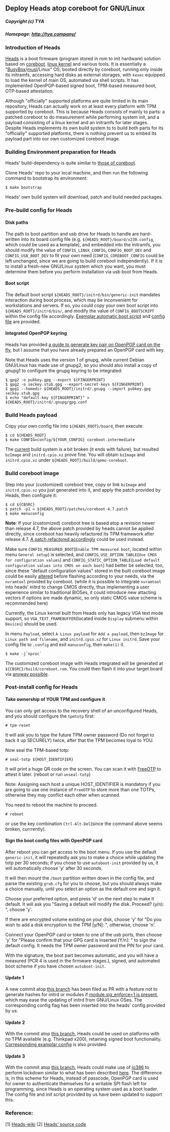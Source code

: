 ## Deploy Heads atop coreboot for GNU/Linux
##### Copyright (c) TYA
##### Homepage: http://tya.company/

### Introduction of Heads
[Heads](https://github.com/osresearch/heads) is a boot firmware (program stored in rom to init hardware) solution based on [coreboot](https://www.coreboot.org/). [linux kernel](https://www.kernel.org/) and various tools. It is essentially a "[BusyBox](https://www.busybox.net/)/[musl](https://www.musl-libc.org)/Linux" OS, booted directly by coreboot, running only inside its initramfs, accessing hard disks as external storages, with `kexec` equipped to load the kernel of main OS, automated via shell scripts. It has implemented OpenPGP-based signed boot, TPM-based measured boot, OTP-based attestation.

Although "officially" supported platforms are quite limited in its main repository, Heads can actually work on at least every platform with TPM supported by coreboot.
This is because Heads consists of mainly to parts: a patched coreboot to do measurement while performing system init, and a payload consisting of a linux kernel and an initramfs for later stages. Despite Heads implements its own build system to to build both parts for its "officially" supported platforms, there is nothing prevent us to embed its payload part into our own customized coreboot image.


### Building Environment preparation for Heads
Heads' build-dependency is quite similar to [those of coreboot](https://www.coreboot.org/Build_HOWTO#Requirements).

Clone Heads' repo to your local machine, and then run the following command to bootstrap its environment:
```
$ make bootstrap
```
Heads' own build system will download, patch and build needed packages.


### Pre-build config for Heads
#### Disk paths
The path to boot partition and usb drive for Heads to handle are hard-written into its board config file (e.g. `${HEADS_ROOT}/board/x230.config`, which could be used as a template), and embedded into the initramfs, you should modify the value of `CONFIG_LINUX_CONFIG`, `CONFIG_BOOT_DEV` and `CONFIG_USB_BOOT_DEV` to fit your own need (`CONFIG_COREBOOT_CONFIG` could be left unchanged, since we are going to build coreboot independently). If it is to install a fresh-new GNU/Linux system which you want, you must determine them before you perform installation via usb boot from Heads.

#### Boot script
The default boot script `${HEADS_ROOT}/initrd/bin/generic-init` mandates interaction during boot process, which may be inconvenient for workstations and servers. If so, you could copy your own boot script into `${HEADS_ROOT}/initrd/bin/`, and modify the value of `CONFIG_BOOTSCRIPT` within the config file accordingly. [Exemplar automatic boot script](/scripts/heads/autoboot-init) and [config file](/scripts/heads/boards/autoboot-tpm.config) are provided.

#### Integrated OpenPGP keyring
Heads has provided [a guide to generate key pair on OpenPGP card on the fly](https://github.com/osresearch/heads-wiki/blob/master/GPG.md), but I assume that you have already prepared an OpenPGP card with key.

Note that Heads uses the version 1 of gnupg, while current Debian GNU/Linux has made use of gnupg2, so you should also install a copy of gnupg1 to configure the gnupg keyring to be integrated:
```
$ gpg2 -o pubkey.gpg --export ${FINGERPRINT}
$ gpg2 -o seckey.stub.gpg --export-secret-keys ${FINGERPRINT}
$ gpg1 --homedir ${HEADS_ROOT}/initrd/.gnupg --import pubkey.gpg seckey.stub.gpg
$ echo "default-key ${FINGERPRINT}" > ${HEADS_ROOT}/initrd/.gnupg/gpg.conf
```

### Build Heads payload
Copy your own config file into `${HEADS_ROOT}/board`, then execute:
```
$ cd ${HEADS_ROOT}
$ make CONFIG=config/${YOUR_CONFIG} coreboot.intermediate
```

The [current](https://github.com/osresearch/heads/commit/7283a5397abf6c7f7f2760629b347eee936fd20f) build system is a bit broken (it ends with failure), but resulted `bzImage` and `initrd.cpio.xz` prove fine.
You will obtain `bzImage` and `initrd.cpio.xz` under `${HEADS_ROOT}/build/qemu-coreboot`.

### Build coreboot image
Step into your (customized) coreboot tree, copy or link `bzImage` and `initrd.cpio.xz` you just generated into it, and apply the patch provided by Heads, then configure it:
```https://www.flashrom.org/Supported_hardware
$ cd ${CBSRC}
$ patch -p1 < ${HEADS_ROOT}/patches/coreboot-4.7.patch
$ make menuconfig
```

**Note**: If your (customized) coreboot tree is based atop a revision newer than release 4.7, the above patch provided by heads cannot be applied directly, since coreboot has heavily refactored its TPM framework after release 4.7. [A patch refactored accordingly](https://github.com/persmule/heads/blob/coreboot-head-patch/patches/coreboot-HEAD.patch) could be used instead.

Make sure `CONFIG_MEASURED_BOOT`(`Enable TPM measured boot`, located within menu `General setup`) is selected, and `CONFIG_USE_OPTION_TABLE`(`Use CMOS for configuration values`) and `CONFIG_STATIC_OPTION_TABLE`(`Load default configuration values into CMOS on each boot`) had better be selected, too, since these "default configuration values" stored in the built coreboot image could be easily [altered](https://www.coreboot.org/Board:lenovo/x200#Increase_amount_of_preallocated_ram_for_integrated_graphics) before flashing according to your needs, via the `nvramtool` provided by coreboot. (while it is possible to integrate `nvramtool` into heads' initrd to change CMOS directly, thus implementing a user experience similar to traditional BIOSes, it could introduce new attacting vectors if options are made dynamic, so only static CMOS value scheme is recommended here)

Currently, the Linux kernel built from Heads only has legacy VGA text mode support, so `VGA_TEXT_FRAMEBUFFER`(located inside `Display` submenu within `Devices`) should be used.

In menu `Payload`, select `A Linux payload` for `Add a payload`, then `bzImage` for `Linux path and filename`, and `initrd.cpio.xz` for `Linux initrd`. Save your config file to `.config` and exit `manuconfig`, then `make(1)` it.
```
$ make -j`nproc`
```

The customized coreboot image with Heads integrated will be generated at `${CBSRC}/build/coreboot.rom`. You could then flash it into your target board via [anyway possible](https://www.flashrom.org/Supported_hardware).

### Post-install config for Heads
#### Take ownership of YOUR TPM and configure it
You can only get access to the recovery shell of an unconfigured Heads, and you should configure the `tpmtotp` first:
```
# tpm-reset
```
It will ask you to type the future TPM owner password (Do not forget to back it up SECURELY) twice, after that the TPM becomes loyal to YOU.

Now seal the TPM-based totp:
```
# seal-totp ${HOST_IDENTIFIER}
```
It will print a huge QR code on the screen. You can scan it with [FreeOTP](https://f-droid.org/en/packages/org.fedorahosted.freeotp/) to attest it later. (reboot or run ```unseal-totp```)

Note: Assigning each host a unique HOST_IDENTIFIER is mandatory if you are going to use one instance of `FreeOTP` to store more than one TOTPs, otherwise they may conflict each other when scanned.

You need to reboot the machine to proceed.
```
# reboot
```
or use the key combination `Ctrl-Alt-Del`(since the command above seems broken, currrently).

#### Sign the boot config files with OpenPGP card
After reboot you can get access to the boot menu. If you use the default `generic-init`, it will repeatedly ask you to make a choice while updating the totp per 30 seconds; if you chose to use `autoboot-init` provided by us, it will automatically choose 'y' after 30 seconds.

It will then mount the `/boot` partition written down in the config file, and parse the existing `grub.cfg` for you to choose, but you should always make a choice manually, until you select an option as the default one and sign it.

Choose your preferred option, and press 'd' on the next step to make it default. It will ask you "Saving a default will modify the disk. Proceed? (y/n): ", choose 'y'.

If there are encrypted volume existing on your disk, choose 'y' for "Do you wish to add a disk encryption to the TPM [y/N]: ", otherwise, choose 'n'.

Connect your OpenPGP card or token to one of the usb ports, then choose 'y' for "Please confirm that your GPG card is inserted [Y/n]: " to sign the default config. It needs the TPM owner password and the PIN for your card.

With the signature, the boot part becomes automatic, and you will have a measured (PCR 4 is used in the firmware stages.), signed, and automated boot scheme if you have chosen `autoboot-init`.

#### Update 1
A new commit atop [this branch](https://github.com/persmule/heads/commits/sigenforce) has been filed as PR with a feature not to generate hashes for initrd or modules if [module.sig_enforce=1 is present](/docs/hardened_boot/grub-for-coreboot.md), which may ease the updating of initrd from GNU/Linux OSes. The corresponding config flag has been inserted into the heads' config provided by us.

#### Update 2
With the commit atop [this branch](https://github.com/persmule/heads/commits/tpm-optional), Heads could be used on platforms with no TPM available (e.g. Thinkpad x200), retaining signed boot functionality. [Corresponding examplar config](/scripts/heads/boards/autoboot-notpm.config) is also provided.

#### Update 3
With the commit atop [this branch](https://github.com/persmule/heads/commits/io386), Heads could make use of [io386](https://github.com/hardenedlinux/io386) to perform lockdown similar to what has been described [here](https://github.com/hardenedlinux/Debian-GNU-Linux-Profiles/blob/master/docs/hardened_boot/grub-for-coreboot.md#update-for-coreboot-after-commit-2ac149d294af795710eb4bb20f093e9920604abd). The difference is, in this scheme for Heads, instead of passcode, OpenPGP card is used for owner to authenticate themselves for a writable SPI flash left for programming, since Heads is an operating system used as a boot loader. The config file and init script provided by us have been updated to support this.

### Reference:
[1] [Heads-wiki](https://github.com/osresearch/heads-wiki)
[2] [Heads' source code](https://github.com/osresearch/heads)
